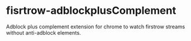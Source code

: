 # fisrtrow-adblockplusComplement
Adblock plus complement extension for chrome to watch firstrow streams without anti-adblock elements.
